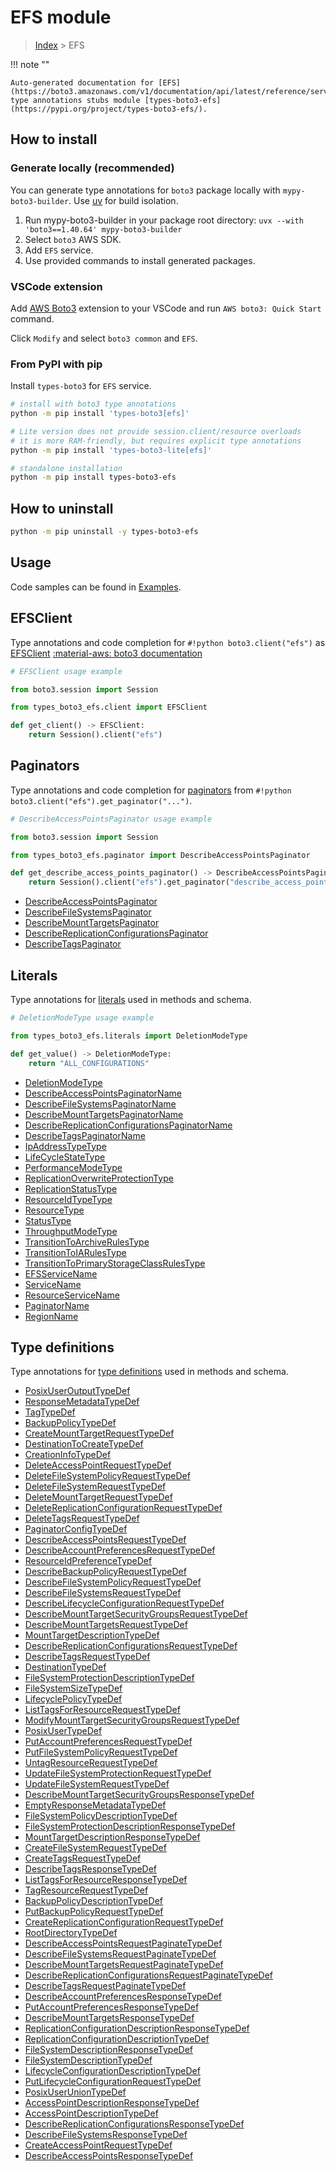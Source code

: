 #  EFS module

> [Index](../README.md) > EFS

!!! note ""

    Auto-generated documentation for [EFS](https://boto3.amazonaws.com/v1/documentation/api/latest/reference/services/efs.html#efs)
    type annotations stubs module [types-boto3-efs](https://pypi.org/project/types-boto3-efs/).

## How to install

### Generate locally (recommended)

You can generate type annotations for `boto3` package locally with `mypy-boto3-builder`.
Use [uv](https://docs.astral.sh/uv/getting-started/installation/) for build isolation.

1. Run mypy-boto3-builder in your package root directory: `uvx --with 'boto3==1.40.64' mypy-boto3-builder`
1. Select `boto3` AWS SDK.
1. Add `EFS` service.
1. Use provided commands to install generated packages.


### VSCode extension

Add [AWS Boto3](https://marketplace.visualstudio.com/items?itemName=Boto3typed.boto3-ide)
extension to your VSCode and run `AWS boto3: Quick Start` command.

Click `Modify` and select `boto3 common` and `EFS`.


### From PyPI with pip

Install `types-boto3` for `EFS` service.

```bash
# install with boto3 type annotations
python -m pip install 'types-boto3[efs]'

# Lite version does not provide session.client/resource overloads
# it is more RAM-friendly, but requires explicit type annotations
python -m pip install 'types-boto3-lite[efs]'

# standalone installation
python -m pip install types-boto3-efs
```



## How to uninstall

```bash
python -m pip uninstall -y types-boto3-efs
```

## Usage

Code samples can be found in [Examples](./usage.md).

## EFSClient

Type annotations and code completion for  `#!python boto3.client("efs")` as [EFSClient](./client.md)
[:material-aws: boto3 documentation](https://boto3.amazonaws.com/v1/documentation/api/latest/reference/services/efs.html#EFS.Client)

```python
# EFSClient usage example

from boto3.session import Session

from types_boto3_efs.client import EFSClient

def get_client() -> EFSClient:
    return Session().client("efs")
```


## Paginators

Type annotations and code completion for [paginators](./paginators.md)
from `#!python boto3.client("efs").get_paginator("...")`.

```python
# DescribeAccessPointsPaginator usage example

from boto3.session import Session

from types_boto3_efs.paginator import DescribeAccessPointsPaginator

def get_describe_access_points_paginator() -> DescribeAccessPointsPaginator:
    return Session().client("efs").get_paginator("describe_access_points"))
```

- [DescribeAccessPointsPaginator](./paginators.md#describeaccesspointspaginator)
- [DescribeFileSystemsPaginator](./paginators.md#describefilesystemspaginator)
- [DescribeMountTargetsPaginator](./paginators.md#describemounttargetspaginator)
- [DescribeReplicationConfigurationsPaginator](./paginators.md#describereplicationconfigurationspaginator)
- [DescribeTagsPaginator](./paginators.md#describetagspaginator)









## Literals

Type annotations for [literals](./literals.md) used in methods and schema.

```python
# DeletionModeType usage example

from types_boto3_efs.literals import DeletionModeType

def get_value() -> DeletionModeType:
    return "ALL_CONFIGURATIONS"
```

- [DeletionModeType](./literals.md#deletionmodetype)
- [DescribeAccessPointsPaginatorName](./literals.md#describeaccesspointspaginatorname)
- [DescribeFileSystemsPaginatorName](./literals.md#describefilesystemspaginatorname)
- [DescribeMountTargetsPaginatorName](./literals.md#describemounttargetspaginatorname)
- [DescribeReplicationConfigurationsPaginatorName](./literals.md#describereplicationconfigurationspaginatorname)
- [DescribeTagsPaginatorName](./literals.md#describetagspaginatorname)
- [IpAddressTypeType](./literals.md#ipaddresstypetype)
- [LifeCycleStateType](./literals.md#lifecyclestatetype)
- [PerformanceModeType](./literals.md#performancemodetype)
- [ReplicationOverwriteProtectionType](./literals.md#replicationoverwriteprotectiontype)
- [ReplicationStatusType](./literals.md#replicationstatustype)
- [ResourceIdTypeType](./literals.md#resourceidtypetype)
- [ResourceType](./literals.md#resourcetype)
- [StatusType](./literals.md#statustype)
- [ThroughputModeType](./literals.md#throughputmodetype)
- [TransitionToArchiveRulesType](./literals.md#transitiontoarchiverulestype)
- [TransitionToIARulesType](./literals.md#transitiontoiarulestype)
- [TransitionToPrimaryStorageClassRulesType](./literals.md#transitiontoprimarystorageclassrulestype)
- [EFSServiceName](./literals.md#efsservicename)
- [ServiceName](./literals.md#servicename)
- [ResourceServiceName](./literals.md#resourceservicename)
- [PaginatorName](./literals.md#paginatorname)
- [RegionName](./literals.md#regionname)




## Type definitions

Type annotations for [type definitions](./type_defs.md) used in methods and schema.

- [PosixUserOutputTypeDef](./type_defs.md#posixuseroutputtypedef)
- [ResponseMetadataTypeDef](./type_defs.md#responsemetadatatypedef)
- [TagTypeDef](./type_defs.md#tagtypedef)
- [BackupPolicyTypeDef](./type_defs.md#backuppolicytypedef)
- [CreateMountTargetRequestTypeDef](./type_defs.md#createmounttargetrequesttypedef)
- [DestinationToCreateTypeDef](./type_defs.md#destinationtocreatetypedef)
- [CreationInfoTypeDef](./type_defs.md#creationinfotypedef)
- [DeleteAccessPointRequestTypeDef](./type_defs.md#deleteaccesspointrequesttypedef)
- [DeleteFileSystemPolicyRequestTypeDef](./type_defs.md#deletefilesystempolicyrequesttypedef)
- [DeleteFileSystemRequestTypeDef](./type_defs.md#deletefilesystemrequesttypedef)
- [DeleteMountTargetRequestTypeDef](./type_defs.md#deletemounttargetrequesttypedef)
- [DeleteReplicationConfigurationRequestTypeDef](./type_defs.md#deletereplicationconfigurationrequesttypedef)
- [DeleteTagsRequestTypeDef](./type_defs.md#deletetagsrequesttypedef)
- [PaginatorConfigTypeDef](./type_defs.md#paginatorconfigtypedef)
- [DescribeAccessPointsRequestTypeDef](./type_defs.md#describeaccesspointsrequesttypedef)
- [DescribeAccountPreferencesRequestTypeDef](./type_defs.md#describeaccountpreferencesrequesttypedef)
- [ResourceIdPreferenceTypeDef](./type_defs.md#resourceidpreferencetypedef)
- [DescribeBackupPolicyRequestTypeDef](./type_defs.md#describebackuppolicyrequesttypedef)
- [DescribeFileSystemPolicyRequestTypeDef](./type_defs.md#describefilesystempolicyrequesttypedef)
- [DescribeFileSystemsRequestTypeDef](./type_defs.md#describefilesystemsrequesttypedef)
- [DescribeLifecycleConfigurationRequestTypeDef](./type_defs.md#describelifecycleconfigurationrequesttypedef)
- [DescribeMountTargetSecurityGroupsRequestTypeDef](./type_defs.md#describemounttargetsecuritygroupsrequesttypedef)
- [DescribeMountTargetsRequestTypeDef](./type_defs.md#describemounttargetsrequesttypedef)
- [MountTargetDescriptionTypeDef](./type_defs.md#mounttargetdescriptiontypedef)
- [DescribeReplicationConfigurationsRequestTypeDef](./type_defs.md#describereplicationconfigurationsrequesttypedef)
- [DescribeTagsRequestTypeDef](./type_defs.md#describetagsrequesttypedef)
- [DestinationTypeDef](./type_defs.md#destinationtypedef)
- [FileSystemProtectionDescriptionTypeDef](./type_defs.md#filesystemprotectiondescriptiontypedef)
- [FileSystemSizeTypeDef](./type_defs.md#filesystemsizetypedef)
- [LifecyclePolicyTypeDef](./type_defs.md#lifecyclepolicytypedef)
- [ListTagsForResourceRequestTypeDef](./type_defs.md#listtagsforresourcerequesttypedef)
- [ModifyMountTargetSecurityGroupsRequestTypeDef](./type_defs.md#modifymounttargetsecuritygroupsrequesttypedef)
- [PosixUserTypeDef](./type_defs.md#posixusertypedef)
- [PutAccountPreferencesRequestTypeDef](./type_defs.md#putaccountpreferencesrequesttypedef)
- [PutFileSystemPolicyRequestTypeDef](./type_defs.md#putfilesystempolicyrequesttypedef)
- [UntagResourceRequestTypeDef](./type_defs.md#untagresourcerequesttypedef)
- [UpdateFileSystemProtectionRequestTypeDef](./type_defs.md#updatefilesystemprotectionrequesttypedef)
- [UpdateFileSystemRequestTypeDef](./type_defs.md#updatefilesystemrequesttypedef)
- [DescribeMountTargetSecurityGroupsResponseTypeDef](./type_defs.md#describemounttargetsecuritygroupsresponsetypedef)
- [EmptyResponseMetadataTypeDef](./type_defs.md#emptyresponsemetadatatypedef)
- [FileSystemPolicyDescriptionTypeDef](./type_defs.md#filesystempolicydescriptiontypedef)
- [FileSystemProtectionDescriptionResponseTypeDef](./type_defs.md#filesystemprotectiondescriptionresponsetypedef)
- [MountTargetDescriptionResponseTypeDef](./type_defs.md#mounttargetdescriptionresponsetypedef)
- [CreateFileSystemRequestTypeDef](./type_defs.md#createfilesystemrequesttypedef)
- [CreateTagsRequestTypeDef](./type_defs.md#createtagsrequesttypedef)
- [DescribeTagsResponseTypeDef](./type_defs.md#describetagsresponsetypedef)
- [ListTagsForResourceResponseTypeDef](./type_defs.md#listtagsforresourceresponsetypedef)
- [TagResourceRequestTypeDef](./type_defs.md#tagresourcerequesttypedef)
- [BackupPolicyDescriptionTypeDef](./type_defs.md#backuppolicydescriptiontypedef)
- [PutBackupPolicyRequestTypeDef](./type_defs.md#putbackuppolicyrequesttypedef)
- [CreateReplicationConfigurationRequestTypeDef](./type_defs.md#createreplicationconfigurationrequesttypedef)
- [RootDirectoryTypeDef](./type_defs.md#rootdirectorytypedef)
- [DescribeAccessPointsRequestPaginateTypeDef](./type_defs.md#describeaccesspointsrequestpaginatetypedef)
- [DescribeFileSystemsRequestPaginateTypeDef](./type_defs.md#describefilesystemsrequestpaginatetypedef)
- [DescribeMountTargetsRequestPaginateTypeDef](./type_defs.md#describemounttargetsrequestpaginatetypedef)
- [DescribeReplicationConfigurationsRequestPaginateTypeDef](./type_defs.md#describereplicationconfigurationsrequestpaginatetypedef)
- [DescribeTagsRequestPaginateTypeDef](./type_defs.md#describetagsrequestpaginatetypedef)
- [DescribeAccountPreferencesResponseTypeDef](./type_defs.md#describeaccountpreferencesresponsetypedef)
- [PutAccountPreferencesResponseTypeDef](./type_defs.md#putaccountpreferencesresponsetypedef)
- [DescribeMountTargetsResponseTypeDef](./type_defs.md#describemounttargetsresponsetypedef)
- [ReplicationConfigurationDescriptionResponseTypeDef](./type_defs.md#replicationconfigurationdescriptionresponsetypedef)
- [ReplicationConfigurationDescriptionTypeDef](./type_defs.md#replicationconfigurationdescriptiontypedef)
- [FileSystemDescriptionResponseTypeDef](./type_defs.md#filesystemdescriptionresponsetypedef)
- [FileSystemDescriptionTypeDef](./type_defs.md#filesystemdescriptiontypedef)
- [LifecycleConfigurationDescriptionTypeDef](./type_defs.md#lifecycleconfigurationdescriptiontypedef)
- [PutLifecycleConfigurationRequestTypeDef](./type_defs.md#putlifecycleconfigurationrequesttypedef)
- [PosixUserUnionTypeDef](./type_defs.md#posixuseruniontypedef)
- [AccessPointDescriptionResponseTypeDef](./type_defs.md#accesspointdescriptionresponsetypedef)
- [AccessPointDescriptionTypeDef](./type_defs.md#accesspointdescriptiontypedef)
- [DescribeReplicationConfigurationsResponseTypeDef](./type_defs.md#describereplicationconfigurationsresponsetypedef)
- [DescribeFileSystemsResponseTypeDef](./type_defs.md#describefilesystemsresponsetypedef)
- [CreateAccessPointRequestTypeDef](./type_defs.md#createaccesspointrequesttypedef)
- [DescribeAccessPointsResponseTypeDef](./type_defs.md#describeaccesspointsresponsetypedef)


